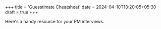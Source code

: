 +++
title = 'Guesstimate Cheatsheat'
date = 2024-04-10T13:20:05+05:30
draft = true
+++

Here's a handy resource for your PM interviews. 